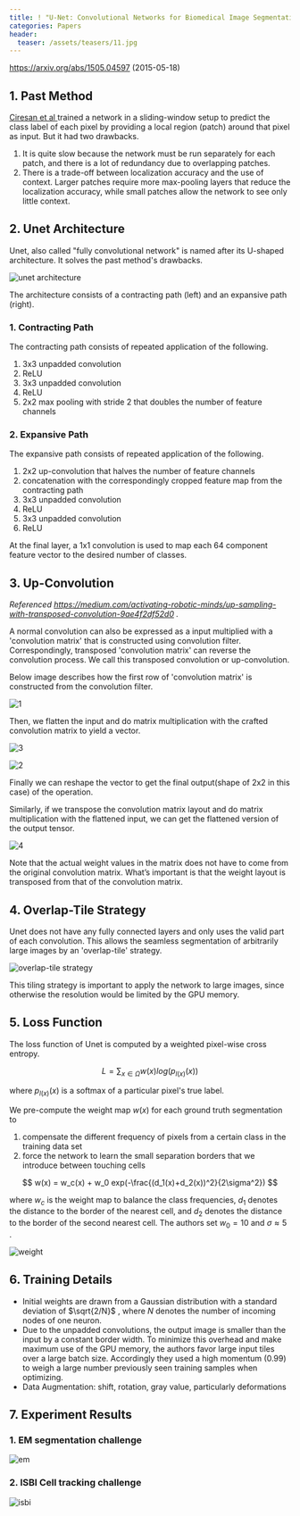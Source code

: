```yaml
---
title: ! "U-Net: Convolutional Networks for Biomedical Image Segmentation" Summarized
categories: Papers
header:
  teaser: /assets/teasers/11.jpg
---
```


https://arxiv.org/abs/1505.04597 (2015-05-18)

## 1. Past Method

[Ciresan et al ](http://people.idsia.ch/~juergen/nips2012.pdf) trained a network in a sliding-window setup to predict the class label of each pixel by providing a local region (patch) around that pixel as input. But it had two drawbacks.

1. It is quite slow because the network must be run separately for each patch, and there is a lot of redundancy due to overlapping patches.
2. There is a trade-off between localization accuracy and the use of context. Larger patches require more max-pooling layers that reduce the localization accuracy, while small patches allow the network to see only little context.



## 2. Unet Architecture

Unet, also called "fully convolutional network" is named after its U-shaped architecture. It solves the past method's drawbacks.

![unet architecture](https://lh3.googleusercontent.com/VLjiJdyykXtLvVHdc8bvaxGOg0WqThtuUdJ6os_LbLVlh2vhXEp3Qjs9dZr1Mqd23hG2ZRhorUMHfXn6DDYcefR7B4OMG90_2Df-F0SelkWLZKno4I6CauAlBZz0EtnmKRGWkNSd_Q=w2400)

The architecture consists of a contracting path (left) and an expansive path (right).

### 1. Contracting Path

The contracting path consists of repeated application of the following.

1. 3x3 unpadded convolution
2. ReLU
3. 3x3 unpadded convolution
4. ReLU
5. 2x2 max pooling with stride 2 that doubles the number of feature channels

### 2. Expansive Path

The expansive path consists of repeated application of the following.

1. 2x2 up-convolution that halves the number of feature channels
2. concatenation with the correspondingly cropped feature map from the contracting path
3. 3x3 unpadded convolution
4. ReLU
5. 3x3 unpadded convolution
6. ReLU

At the final layer, a 1x1 convolution is used to map each 64 component feature vector to the desired number of classes.



## 3. Up-Convolution

*Referenced https://medium.com/activating-robotic-minds/up-sampling-with-transposed-convolution-9ae4f2df52d0 .*

A normal convolution can also be expressed as a input multiplied with a 'convolution matrix' that is constructed using convolution filter.  Correspondingly, transposed 'convolution matrix' can reverse the convolution process. We call this transposed convolution or up-convolution.

Below image describes how the first row of 'convolution matrix' is constructed from the convolution filter.

![1](https://lh3.googleusercontent.com/7VLud9A972_TdfBJRd8Sptu_tAhP5xHpoNjZIan-ihF-Z_VeRNrT-ElzjYNaPElcwF9FNwSYCNNlxE0Ax4vcvoD9CHeKIu2_A8oCHofg5EI-cgXnONXQIQIKF5anRQ08vofT3E0xqw=w2400)

Then, we flatten the input and do matrix multiplication with the crafted convolution matrix to yield a vector.

![3](https://lh3.googleusercontent.com/cOA2iuFp8Lo4PiTxyH11SV6MEgxwgPeYWEnK9ejDlLosgd4puMeVSqWzhJzfMuAEEzVJv8YXW3mFZoumXDVTnlB3M4g99l8GC_mEgfii9TxneoFQLc6nKaZKppXmVH_BbSzit9jwoA=w2400)

![2](https://lh3.googleusercontent.com/Ox8m7ReT3jrL-DbQbZrwscEO6A7h9rRPuBGxEuBR5AcEn4iXxJQAUT4fof31LngmmxjMpsZw5-m8qOSqLM1wr_XIaLX3ZQGnMrl0xm9dwvDxrpWMEJk4Qi_NxxA6vdYkkrIhRwRz-w=w2400)

Finally we can reshape the vector to get the final output(shape of 2x2 in this case) of the operation.

Similarly, if we transpose the convolution matrix layout and do matrix multiplication with the flattened input, we can get the flattened version of the output tensor.

![4](https://lh3.googleusercontent.com/kZuYUU8B9Ola-fX6NdwOgtDaNX8q1br_jCFGv1CZPAMYIlitj8_F1YH1AD7KyHNMP6FFirOT6WnDd_3IN8x0Sfn7hzIZWf_7E1rg1-iqovEtRPS3Uu2kWx1zY6C_oMoJUxzGMu3sDw=w2400)

Note that the actual weight values in the matrix does not have to come from the original convolution matrix. What’s important is that the weight layout is transposed from that of the convolution matrix.



## 4. Overlap-Tile Strategy

Unet does not have any fully connected layers and only uses the valid part of each convolution. This allows the seamless segmentation of arbitrarily large images by an 'overlap-tile' strategy.

![overlap-tile strategy](https://lh3.googleusercontent.com/fqRhDeOOxcUGCbZQkEkHK5uubO_xKHJhIoJZWKH8YD-8483L1oIriOD8QCE7r2Vz5mw4ew1ZhqsRBNSVFBp10scJ5zSgX9Q7sfAmU9NLU6vv6m3xs8Y031YZWM0IBOo0BCAqVmomkQ=w2400)

This tiling strategy is important to apply the network to large images, since otherwise the resolution would be limited by the GPU memory.



## 5. Loss Function

The loss function of Unet is computed by a weighted pixel-wise cross entropy.


$$
L = \sum_{x\in\Omega}w(x)log(p_{l(x)}(x))
$$


where $p_{l(x)}(x)$ is a softmax of a particular pixel's true label.

We pre-compute the weight map $w(x)$ for each ground truth segmentation to

1. compensate the different frequency of pixels from a certain class in the training data set
2. force the network to learn the small separation borders that we introduce between touching cells


$$
w(x) = w_c(x) + w_0 exp(-\frac{(d_1(x)+d_2(x))^2}{2\sigma^2})
$$


where $w_c$ is the weight map to balance the class frequencies, $d_1$ denotes the distance to the border of the nearest cell, and $d_2$ denotes the distance to the border of the second nearest cell. The authors set $w_0=10$ and $\sigma \approx 5$ .

![weight](https://lh3.googleusercontent.com/iY1KTc75QKR2ghuXF6AHkKEYNZfeB_obkiMxXf31Hlhn6TUbmbAD1aWF8KwK4_5_AmWWUFMAbp6pDFuvIMncPXhtkN8m4lagxrfH2t1vqmqI56OmRAoVNOJW__lb88P5vgk_yTevoA=w2400)



## 6. Training Details

* Initial weights are drawn from a Gaussian distribution with a standard deviation of $\sqrt{2/N}$ , where $N$ denotes the number of incoming nodes of one neuron.
* Due to the unpadded convolutions, the output image is smaller than the input by a constant border width. To minimize this overhead and make maximum use of the GPU memory, the authors favor large input tiles over a large batch size. Accordingly they used a high momentum (0.99) to weigh a large number previously seen training samples when optimizing.
* Data Augmentation: shift, rotation, gray value, particularly deformations



## 7. Experiment Results

### 1. EM segmentation challenge

![em](https://lh3.googleusercontent.com/SNhhN5hV2OdA9JKlJnaOE26XWUjB0C2aSctfHDWCJm7TzmAZB86WsaVE4gHddLC5OtVgqGeQLYxbgxxjkGY_Qo_VnUFZcnNFoDYcL4wzQZcbFPLQiiQ-hC2elBiQ9HTjiBY98aL3fg=w2400)

### 2. ISBI Cell tracking challenge

![isbi](https://lh3.googleusercontent.com/rAg_tIYVm6O1otjeyRVFqbEAggSEyk4PRJtAumBCCuUO00oVMsqo8mYmKE1uPYYsLiNNbF9YNBLoH0uaMPrmYGLjq7OqYvKSngXpT8XsaHnf9V7HFXMJ04nHhUII_VmtsmPXvk1DTQ=w2400)